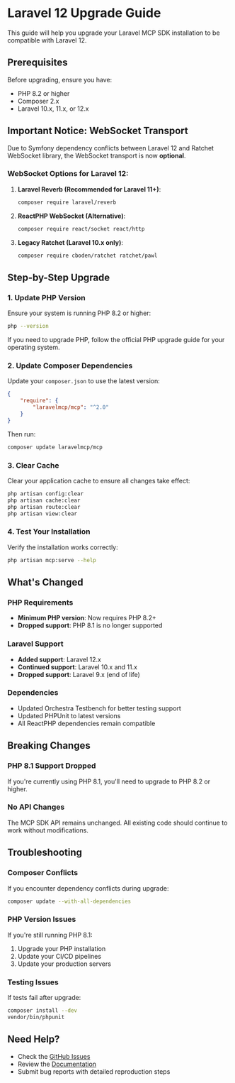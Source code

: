 # Laravel 12 Upgrade Guide

This guide will help you upgrade your Laravel MCP SDK installation to be compatible with Laravel 12.

## Prerequisites

Before upgrading, ensure you have:
- PHP 8.2 or higher
- Composer 2.x
- Laravel 10.x, 11.x, or 12.x

## Important Notice: WebSocket Transport

Due to Symfony dependency conflicts between Laravel 12 and Ratchet WebSocket library, the WebSocket transport is now **optional**.

### WebSocket Options for Laravel 12:

1. **Laravel Reverb (Recommended for Laravel 11+)**:
   ```bash
   composer require laravel/reverb
   ```

2. **ReactPHP WebSocket (Alternative)**:
   ```bash
   composer require react/socket react/http
   ```

3. **Legacy Ratchet (Laravel 10.x only)**:
   ```bash
   composer require cboden/ratchet ratchet/pawl
   ```

## Step-by-Step Upgrade

### 1. Update PHP Version

Ensure your system is running PHP 8.2 or higher:

```bash
php --version
```

If you need to upgrade PHP, follow the official PHP upgrade guide for your operating system.

### 2. Update Composer Dependencies

Update your `composer.json` to use the latest version:

```json
{
    "require": {
        "laravelmcp/mcp": "^2.0"
    }
}
```

Then run:

```bash
composer update laravelmcp/mcp
```

### 3. Clear Cache

Clear your application cache to ensure all changes take effect:

```bash
php artisan config:clear
php artisan cache:clear
php artisan route:clear
php artisan view:clear
```

### 4. Test Your Installation

Verify the installation works correctly:

```bash
php artisan mcp:serve --help
```

## What's Changed

### PHP Requirements
- **Minimum PHP version**: Now requires PHP 8.2+
- **Dropped support**: PHP 8.1 is no longer supported

### Laravel Support
- **Added support**: Laravel 12.x
- **Continued support**: Laravel 10.x and 11.x
- **Dropped support**: Laravel 9.x (end of life)

### Dependencies
- Updated Orchestra Testbench for better testing support
- Updated PHPUnit to latest versions
- All ReactPHP dependencies remain compatible

## Breaking Changes

### PHP 8.1 Support Dropped
If you're currently using PHP 8.1, you'll need to upgrade to PHP 8.2 or higher.

### No API Changes
The MCP SDK API remains unchanged. All existing code should continue to work without modifications.

## Troubleshooting

### Composer Conflicts
If you encounter dependency conflicts during upgrade:

```bash
composer update --with-all-dependencies
```

### PHP Version Issues
If you're still running PHP 8.1:

1. Upgrade your PHP installation
2. Update your CI/CD pipelines
3. Update your production servers

### Testing Issues
If tests fail after upgrade:

```bash
composer install --dev
vendor/bin/phpunit
```

## Need Help?

- Check the [GitHub Issues](https://github.com/laravelmcp/mcp/issues)
- Review the [Documentation](https://mohamedahmed01.github.io/laravel-mcp-sdk/)
- Submit bug reports with detailed reproduction steps
